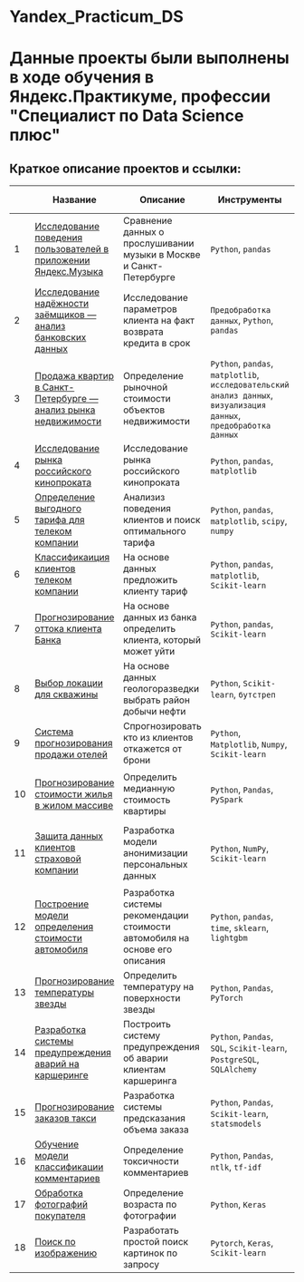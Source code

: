 # Yandex_Practicum_DS

# Данные проекты были выполнены в ходе обучения в Яндекс.Практикуме, профессии "Специалист по Data Science плюс"

## Краткое описание проектов и ссылки:
|  | Название | Описание | Инструменты | Сфера деятельности |
|------------------|----------|----------|-------------|---------------------|
| 1                | [Исследование поведения пользователей в приложении Яндекс.Музыка](https://github.com/IlchenkoAleksey/Yandex_Practicum_DS/tree/main/project_01_music/) | Сравнение данных о прослушивании музыки в Москве и Санкт-Петербурге | `Python`, `pandas` | `Интернет-сервисы`, `Стриминговый сервис` |
| 2                | [Исследование надёжности заёмщиков — анализ банковских данных](https://github.com/IlchenkoAleksey/Yandex_Practicum_DS/tree/main/project_02_credit_bank/) | Исследование параметров клиента на факт возврата кредита в срок | `Предобработка данных`, `Python`, `pandas` | `Банковская сфера`, `Кредитование` |
| 3                | [Продажа квартир в Санкт-Петербурге — анализ рынка недвижимости](https://github.com/IlchenkoAleksey/Yandex_Practicum_DS/tree/main/project_03_yandex_real_estate/) | Определение рыночной стоимости объектов недвижимости | `Python`, `pandas`, `matplotlib`, `исследовательский анализ данных`, `визуализация данных`, `предобработка данных` | `Интернет-сервисы`, `Площадки объявлений` |
| 4                | [Исследование рынка российского кинопроката](https://github.com/IlchenkoAleksey/Yandex_Practicum_DS/tree/main/project_04_russian_movies/) | Исследование рынка российского кинопроката | `Python`, `pandas`, `matplotlib` | `Оффлайн`, `Стриминговый сервис` |
| 5                | [Определение выгодного тарифа для телеком компании](https://github.com/IlchenkoAleksey/Yandex_Practicum_DS/tree/main/project_05_telecom_tarif/) | Анализиз поведения клиентов и поиск оптимального тарифа | `Python`, `pandas`, `matplotlib`, `scipy`, `numpy` | `Маркетинг-аналитик`, `Телеком` |
| 6                | [Классификаиция клиентов телеком компании](https://github.com/IlchenkoAleksey/Yandex_Practicum_DS/tree/main/project_06_telecom_predict/) | На основе данных предложить клиенту тариф | `Python`, `pandas`, `matplotlib`, `Scikit-learn` | `Телеком` |
| 7                | [Прогнозирование оттока клиента Банка](https://github.com/IlchenkoAleksey/Yandex_Practicum_DS/tree/main/project_07_bank_customer_churn/) | На основе данных из банка определить клиента, который может уйти | `Python`, `pandas`, `Scikit-learn` | `Бизнес`, `Инвестиции`, `Банковская сфера`, `Кредитование` |
| 8                | [Выбор локации для скважины](https://github.com/IlchenkoAleksey/Yandex_Practicum_DS/tree/main/project_08_oil_location/) | На основе данных геологоразведки выбрать район добычи нефти | `Python`, `Scikit-learn`, `бутстреп` | `Добывающие компании` |
| 9                | [Система прогнозирования продажи отелей](https://github.com/IlchenkoAleksey/Yandex_Practicum_DS/tree/main/project_09_booking_cancelation/) | Спрогнозировать кто из клиентов откажется от брони | `Python`, `Matplotlib`, `Numpy`, `Scikit-learn` | `Туризм`, `Интернет-сервисы` |
| 10                | [Прогнозирование стоимости жилья в жилом массиве](https://github.com/IlchenkoAleksey/Yandex_Practicum_DS/tree/main/project_10_housing_prises/) | Определить медианную стоимость квартиры | `Python`, `Pandas`, `PySpark` | `Площадки объявлений`, `Интернет-сервисы`, `Оффлайн` |
| 11                | [Защита данных клиентов страховой компании](https://github.com/IlchenkoAleksey/Yandex_Practicum_DS/tree/main/project_11_personal_data_security/) | Разработка модели анонимизации персональных данных | `Python`, `NumPy`, `Scikit-learn` | `Банковская сфера`, `Интернет-сервисы`, `Инвестиции`, `Телеком` |
| 12                | [Построение модели определения стоимости автомобиля](https://github.com/IlchenkoAleksey/Yandex_Practicum_DS/tree/main/project_12_car_prices/) | Разработка системы рекомендации стоимости автомобиля на основе его описания | `Python`, `pandas`, `time`, `sklearn`, `lightgbm` | `Интернет-сервисы`, `Интернет-магазины`, `Бизнес` |
| 13                | [Прогнозирование температуры звезды](https://github.com/IlchenkoAleksey/Yandex_Practicum_DS/tree/main/project_13_star_temp_predict/) | Определить температуру на поверхности звезды  | `Python`, `Pandas`, `PyTorch` | `Наука` |
| 14                | [Разработка системы предупреждения аварий на каршеринге](https://github.com/IlchenkoAleksey/Yandex_Practicum_DS/tree/main/project_14_car_accident_predict/) | Построить систему предупреждения об аварии клиентам каршеринга  | `Python`, `Pandas`, `SQL`, `Scikit-learn`, `PostgreSQL`, `SQLAlchemy` | `Интернет-сервисы`, `Оффлайн`, `Бизнес` |
| 15                | [Прогнозирование заказов такси](https://github.com/IlchenkoAleksey/Yandex_Practicum_DS/tree/main/project_15_taxi_forecast/) | Разработка системы предсказания объема заказа  | `Python`, `Pandas`, `Scikit-learn`, `statsmodels` | `Бизнес`, `Интернет-сервисы`, `Стартапы` |
| 16                | [Обучение модели классификации комментариев](https://github.com/IlchenkoAleksey/Yandex_Practicum_DS/tree/main/project_16_toxic_comments/) | Определение токсичности комментариев  | `Python`, `Pandas`, `ntlk`, `tf-idf` | `Интернет-сервисы`, `Стартапы` |
| 17                | [Обработка фотографий покупателя](https://github.com/IlchenkoAleksey/Yandex_Practicum_DS/tree/main/project_17_age_determination/) | Определение возраста по фотографии  | `Python`, `Keras` | `Бизнес`, `Оффлайн` |
| 18                | [Поиск по изображению](https://github.com/IlchenkoAleksey/Yandex_Practicum_DS/tree/main/project_18_pic_text_pairs/) | Разработать простой поиск картинок по запросу  | `Pytorch`, `Keras`, `Scikit-learn` | `Интернет-сервисы`, `Стартапы` |
